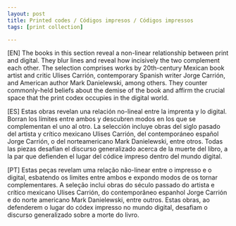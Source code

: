 ```yaml
---
layout: post
title: Printed codes / Códigos impresos / Códigos impressos
tags: [print collection]

---
```


[EN] The books in this section reveal a non-linear relationship between print and digital. They blur lines and reveal how incisively the two complement each other. The selection comprises works by 20th-century Mexican book artist and critic Ulises Carrión, contemporary Spanish writer Jorge Carrión, and American author Mark Danielewski, among others. They counter commonly-held beliefs about the demise of the book and affirm the crucial space that the print codex occupies in the digital world.

[ES] Estas obras revelan una relación no-lineal entre la imprenta y lo digital. Borran los límites entre ambos y descubren modos en los que se complementan el uno al otro. La selección incluye obras del siglo pasado del artista y crítico mexicano Ulises Carrión, del contemporáneo español Jorge Carrión, o del norteamericano Mark Danielewski, entre otros. Todas las piezas desafían el discurso generalizado acerca de la muerte del libro, a la par que defienden el lugar del códice impreso dentro del mundo digital.

[PT] Estas peças revelam uma relação não-linear entre o impresso e o digital, esbatendo os limites entre ambos e expondo modos de os tornar complementares. A seleção inclui obras do século passado do artista e crítico mexicano Ulises Carrión, do contemporâneo espanhol Jorge Carrión e do norte americano Mark Danielewski, entre outros. Estas obras, ao defenderem o lugar do códex impresso no mundo digital, desafiam o discurso generalizado sobre a morte do livro.
